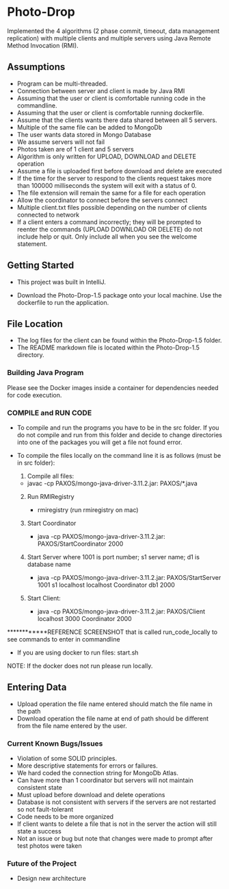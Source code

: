 # Photo-Drop

Implemented the 4 algorithms (2 phase commit, timeout, data management replication) with multiple 
clients and multiple servers using Java Remote Method Invocation (RMI).

## Assumptions

* Program can be multi-threaded.
* Connection between server and client is made by Java RMI
* Assuming that the user or client is comfortable running code in the commandline.
* Assuming that the user or client is comfortable running dockerfile.
* Assume that the clients wants there data shared between all 5 servers.
* Multiple of the same file can be added to MongoDb
* The user wants data stored in Mongo Database
* We assume servers will not fail
* Photos taken are of 1 client and 5 servers
* Algorithm is only written for UPLOAD, DOWNLOAD and DELETE operation
* Assume a file is uploaded first before download and delete are executed
* If the time for the server to respond to the clients request takes more than 100000 milliseconds 
  the system will exit with a status of 0.
* The file extension will remain the same for a file for each operation
* Allow the coordinator to connect before the servers connect
* Multiple client.txt files possible depending on the number of clients connected to network
* If a client enters a command incorrectly; they will be prompted to reenter the commands 
  (UPLOAD DOWNLOAD OR DELETE) do not include help or quit. Only include all when you see the 
  welcome statement.

## Getting Started

* This project was built in IntelliJ.

* Download the Photo-Drop-1.5 package onto your local machine. Use the dockerfile to run the
  application.

## File Location
* The log files for the client can be found within the Photo-Drop-1.5 folder.
* The README markdown file is located within the Photo-Drop-1.5 directory.

### Building Java Program

Please see the Docker images inside a container for dependencies needed for code execution. </br>

### COMPILE and RUN CODE
* To compile and run the programs you have to be in the src folder. If you do not compile
  and run from this folder and decide to change directories into one of the packages you will get a
  file not found error.
* To compile the files locally on the command line it is as follows (must be in src folder):

    1. Compile all files:
    - javac -cp PAXOS/mongo-java-driver-3.11.2.jar: PAXOS/*.java

    2. Run RMIRegistry
        - rmiregistry (run rmiregistry on mac)

    3. Start Coordinator
        - java -cp PAXOS/mongo-java-driver-3.11.2.jar: PAXOS/StartCoordinator 2000

    4. Start Server where 1001 is port number; s1 server name; d1 is database name
        - java -cp PAXOS/mongo-java-driver-3.11.2.jar: PAXOS/StartServer 1001 s1 localhost localhost Coordinator db1 2000

    5. Start Client:
        - java -cp PAXOS/mongo-java-driver-3.11.2.jar: PAXOS/Client localhost 3000 Coordinator 2000

************REFERENCE SCREENSHOT that is called run_code_locally to see commands to enter in
commandline

* If you are using docker to run files:
  start.sh

NOTE: If the docker does not run please run locally.


## Entering Data
* Upload operation the file name entered should match the file name in the path
* Download operation the file name at end of path should be different from the file name entered 
  by the user.


### Current Known Bugs/Issues
* Violation of some SOLID principles.
* More descriptive statements for errors or failures.
* We hard coded the connection string for MongoDb Atlas.
* Can have more than 1 coordinator but servers will not maintain consistent state
* Must upload before download and delete operations
* Database is not consistent with servers if the servers are not restarted so not fault-tolerant
* Code needs to be more organized
* If client wants to delete a file that is not in the server the action will still state a success
* Not an issue or bug but note that changes were made to prompt after test photos were taken


### Future of the Project
* Design new architecture
